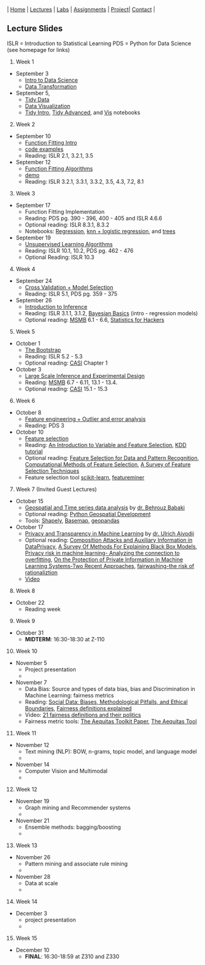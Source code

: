 | [Home](index.md) | [Lectures](lectures.md) | [Labs](labs.md) | [Assignments](assignments.md) | [Project](project.md)| [Contact](contact.md) |


## Lecture Slides

ISLR = Introduction to Statistical Learning
PDS = Python for Data Science
(see homepage for links)

1. Week 1
- September 3
  * [Intro to Data Science](lectures/Intro%20to%20data%20science.pdf)
  * [Data Transformation](lectures/data_transformations.pdf)
- September 5, 
  * [Tidy Data](lectures/tidy.pdf)
  * [Data Visualization](lectures/vis.pdf)
  * [Tidy Intro](lectures/pew.html), [Tidy Advanced](lectures/billboard.html), and
  [Vis](lectures/gapminder.html) notebooks

2. Week 2
- September 10
  * [Function Fitting Intro](https://observablehq.com/@krisrs1128/function-fitting)
  * [code examples](lectures/model_families_gallery.html)
  * Reading: ISLR 2.1, 3.2.1, 3.5
- September 12
  * [Function Fitting Algorithms](https://observablehq.com/@krisrs1128/function-fitting-crash-course)
  * [demo](https://observablehq.com/@krisrs1128/knn-bias-variance)
  * Reading: ISLR 3.2.1, 3.3.1, 3.3.2, 3.5, 4.3, 7.2, 8.1

3. Week 3
- September 17
  * Function Fitting Implementation
  * Reading: PDS pg. 390 - 396, 400 - 405 and ISLR 4.6.6
  * Optional reading: ISLR 8.3.1, 8.3.2
  * Notebooks: [Regression](https://colab.research.google.com/drive/1Ro8Jp975pBuW5DdljGmqXfMqSESFzfdY), [knn + logistic regression](https://colab.research.google.com/drive/1ZyUp1v7oaN8z0qk4Y-F_Dxz1TkBRFlNh), and [trees](https://colab.research.google.com/drive/1tv6npC_FnojKAo89zAHBWQColjYKQ-rd)
- September 19
  * [Unsupervised Learning Algorithms](https://observablehq.com/@krisrs1128/unsupervised-learning)
  * Reading: ISLR 10.1, 10.2, PDS pg. 462 - 476
  * Optional Reading: ISLR 10.3

4. Week 4
- September 24
  * [Cross Validation + Model Selection](https://observablehq.com/@krisrs1128/cross-validation-and-model-selection)
  * Reading: ISLR 5.1, PDS pg. 359 - 375
- September 26
  * [Introduction to Inference](https://observablehq.com/@krisrs1128/introduction-to-inference)
  * Reading: ISLR 3.1.1, 3.1.2, [Bayesian Basics](https://m-clark.github.io/bayesian-basics/) (intro - regression models)
  * Optional reading: [MSMB](http://web.stanford.edu/class/bios221/book/Chap-Testing.html) 6.1 - 6.6, [Statistics for Hackers](https://speakerdeck.com/jakevdp/statistics-for-hackers?slide=138)

5. Week 5
- October 1
  * [The Bootstrap](https://observablehq.com/@krisrs1128/the-bootstrap)
  * Reading: ISLR 5.2 - 5.3
  * Optional reading: [CASI](https://web.stanford.edu/~hastie/CASI_files/PDF/casi.pdf) Chapter 1
- October 3
  * [Large Scale Inference and Experimental Design](https://observablehq.com/@krisrs1128/large-scale-inference-and-experimental-design)
  * Reading: [MSMB](http://web.stanford.edu/class/bios221/book/Chap-Testing.html) 6.7 - 6.11, 13.1 - 13.4. 
  * Optional reading: [CASI](https://web.stanford.edu/~hastie/CASI_files/PDF/casi.pdf) 15.1 - 15.3

6. Week 6
- October 8
  * [Feature engineering + Outlier and error analysis](lectures/feature_engineering.pdf)
  * Reading: PDS 3
- October 10
  * [Feature selection](lectures/feature_selection.pdf) 
  * Reading: [An Introduction to Variable and Feature Selection](http://www.jmlr.org/papers/volume3/guyon03a/guyon03a.pdf), [KDD tutorial](http://www.public.asu.edu/~jundongl/tutorial/KDD17/KDD17.pdf)
  * Optional reading: [Feature Selection for Data and Pattern Recognition](https://www.amazon.com/Feature-Selection-Recognition-Computational-Intelligence/dp/3662456192), [Computational Methods of Feature Selection](https://www.amazon.com/Computational-Methods-Selection-Knowledge-Discovery/dp/1584888784), [A Survey of Feature Selection Techniques](https://www.igi-global.com/chapter/survey-feature-selection-techniques/11077)
  * Feature selection tool [scikit-learn](https://scikit-learn.org/stable/modules/feature_selection.html), [featureminer](http://featureselection.asu.edu/featureminer.php)
  
7. Week 7 (Invited Guest Lectures)
- October 15
  * [Geospatial and Time series data analysis](lectures/geolocation.pdf) by [dr. Behrouz Babaki](https://behrouz-babaki.github.io/) 
  * Optional reading: [Python Geospatial Development](https://www.amazon.ca/Python-Geospatial-Development-Erik-Westra/dp/1849511543)
  * Tools: [Shapely](https://shapely.readthedocs.io/en/stable/manual.html), [Basemap](https://matplotlib.org/basemap/), [geopandas](http://geopandas.org/)
- October 17
  * [Privacy and Transparency in Machine Learning](lectures/privacy.pdf) by [dr. Ulrich Aivodji](https://aivodji.github.io/)
  * Optional reading: [Composition Attacks and Auxiliary Information in DataPrivacy](https://arxiv.org/abs/0803.0032), [A Survey Of Methods For Explaining Black Box Models](https://arxiv.org/abs/1802.01933), [Privacy risk in machine learning- Analyzing the connection to overfitting](https://arxiv.org/abs/1709.01604), [On the Protection of Private Information in Machine Learning Systems-Two Recent Approaches](https://arxiv.org/abs/1708.08022), [fairwashing-the risk of rationaliztion](https://arxiv.org/abs/1901.09749)
  * [Video](https://www.youtube.com/watch?v=pT19VwBAqKA)
8. Week 8 
- October 22 
  * Reading week
  
9. Week 9
- October 31
  * **MIDTERM**: 16:30-18:30 at Z-110
  
10. Week 10
- November 5
  * Project presentation
  *
- November 7
  * Data Bias: Source and types of data bias, bias and Discrimination in Machine Learning: fairness metrics 
  * Reading: [Social Data: Biases, Methodological Pitfalls, and Ethical Boundaries](https://papers.ssrn.com/sol3/papers.cfm?abstract_id=2886526), [Fairness definitions explained](http://fairware.cs.umass.edu/papers/Verma.pdf)
  * Video: [21 fairness definitions and their politics](https://youtu.be/jIXIuYdnyyk) 
  * Fairness metric tools: [The Aequitas Toolkit Paper](https://arxiv.org/abs/1811.05577), [The Aequitas Tool](https://github.com/dssg/aequitas)

11. Week 11
- November 12
  * Text mining (NLP): BOW, n-grams, topic model, and language model
  *
- November 14
  * Computer Vision and Multimodal
  *
  
12. Week 12
- November 19
  * Graph mining and Recommender systems
  *
- November 21
  * Ensemble methods: bagging/boosting
  *
  
13. Week 13
- November 26
  * Pattern mining and associate rule mining
  *
- November 28
  * Data at scale
  *
  
14. Week 14
- December 3
  * project presentation
  *

15. Week 15
- December 10
  * **FINAL**: 16:30-18:59 at Z310 and Z330


